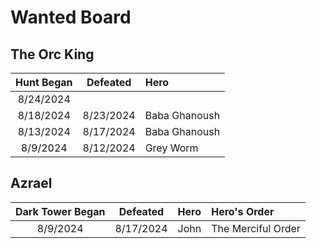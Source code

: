 Wanted Board
============


The Orc King
------------

| Hunt Began | Defeated  | Hero              |
| :-:        | :-:       | :--               |
| 8/24/2024  |           |                   |
| 8/18/2024  | 8/23/2024 | Baba Ghanoush     |
| 8/13/2024  | 8/17/2024 | Baba Ghanoush     |
| 8/9/2024   | 8/12/2024 | Grey Worm         |


Azrael
------

| Dark Tower Began | Defeated  | Hero              | Hero's Order       |
| :-:              | :-:       | :--               | :--                |
| 8/9/2024         | 8/17/2024 | John              | The Merciful Order |
